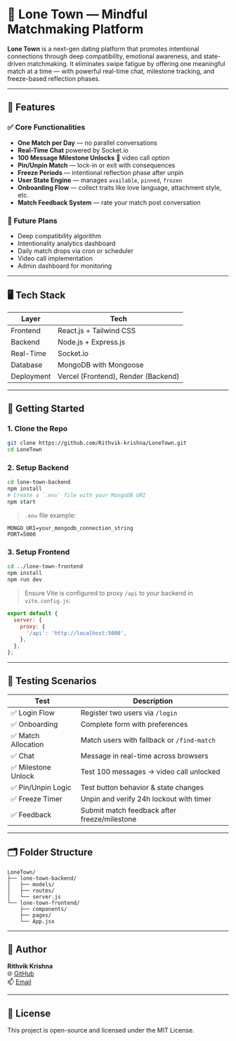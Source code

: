 # 💖 Lone Town — Mindful Matchmaking Platform

**Lone Town** is a next-gen dating platform that promotes intentional connections through deep compatibility, emotional awareness, and state-driven matchmaking. It eliminates swipe fatigue by offering one meaningful match at a time — with powerful real-time chat, milestone tracking, and freeze-based reflection phases.

---

## 🌟 Features

### ✅ Core Functionalities
- **One Match per Day** — no parallel conversations
- **Real-Time Chat** powered by Socket.io
- **100 Message Milestone Unlocks** 🎥 video call option
- **Pin/Unpin Match** — lock-in or exit with consequences
- **Freeze Periods** — intentional reflection phase after unpin
- **User State Engine** — manages `available`, `pinned`, `frozen`
- **Onboarding Flow** — collect traits like love language, attachment style, etc.
- **Match Feedback System** — rate your match post conversation

### 🧠 Future Plans
- Deep compatibility algorithm
- Intentionality analytics dashboard
- Daily match drops via cron or scheduler
- Video call implementation
- Admin dashboard for monitoring

---

## 🖥️ Tech Stack

| Layer       | Tech                      |
|------------|---------------------------|
| Frontend   | React.js + Tailwind CSS   |
| Backend    | Node.js + Express.js      |
| Real-Time  | Socket.io                 |
| Database   | MongoDB with Mongoose     |
| Deployment | Vercel (Frontend), Render (Backend) |

---

## 🚀 Getting Started

### 1. Clone the Repo

```bash
git clone https://github.com/Rithvik-krishna/LoneTown.git
cd LoneTown
```

### 2. Setup Backend

```bash
cd lone-town-backend
npm install
# Create a `.env` file with your MongoDB URI
npm start
```

> `.env` file example:
```
MONGO_URI=your_mongodb_connection_string
PORT=5000
```

### 3. Setup Frontend

```bash
cd ../lone-town-frontend
npm install
npm run dev
```

> Ensure Vite is configured to proxy `/api` to your backend in `vite.config.js`:
```js
export default {
  server: {
    proxy: {
      '/api': 'http://localhost:5000',
    },
  },
};
```

---

## 🧪 Testing Scenarios

| Test | Description |
|------|-------------|
| ✅ Login Flow | Register two users via `/login` |
| ✅ Onboarding | Complete form with preferences |
| ✅ Match Allocation | Match users with fallback or `/find-match` |
| ✅ Chat | Message in real-time across browsers |
| ✅ Milestone Unlock | Test 100 messages → video call unlocked |
| ✅ Pin/Unpin Logic | Test button behavior & state changes |
| ✅ Freeze Timer | Unpin and verify 24h lockout with timer |
| ✅ Feedback | Submit match feedback after freeze/milestone |

---

## 🗂️ Folder Structure

```
LoneTown/
├── lone-town-backend/
│   ├── models/
│   ├── routes/
│   └── server.js
└── lone-town-frontend/
    ├── components/
    ├── pages/
    └── App.jsx
```

---

## 🧠 Author

**Rithvik Krishna**  
🌐 [GitHub](https://github.com/Rithvik-krishna)  
📫 [Email](mailto:rithvikkrishnadk@gmail.com)

---

## 🪪 License

This project is open-source and licensed under the MIT License.
